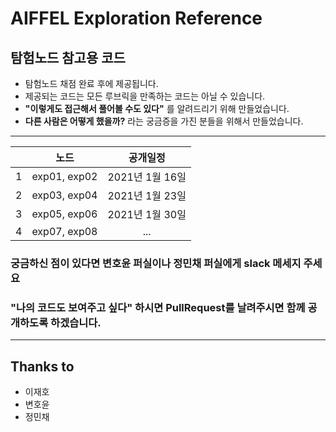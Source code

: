 # AIFFEL Exploration Reference

## 탐험노드 참고용 코드
* 탐험노드 채점 완료 후에 제공됩니다.
* 제공되는 코드는 모든 루브릭을 만족하는 코드는 아닐 수 있습니다.
* **"이렇게도 접근해서 풀어볼 수도 있다"** 를 알려드리기 위해 만들었습니다.
* **다른 사람은 어떻게 했을까?** 라는 궁금증을 가진 분들을 위해서 만들었습니다. 
---

||노드|공개일정|
|:--------:|:--------:|:--------:|
|1| exp01, exp02 | 2021년 1월 16일 |
|2| exp03, exp04 | 2021년 1월 23일 |
|3| exp05, exp06 | 2021년 1월 30일 |
|4| exp07, exp08 | ...|


### 궁금하신 점이 있다면 변호윤 퍼실이나 정민채 퍼실에게 slack 메세지 주세요
### **"나의 코드도 보여주고 싶다"** 하시면 PullRequest를 날려주시면 함께 공개하도록 하겠습니다.


---
## Thanks to
* 이재호
* 변호윤
* 정민채

